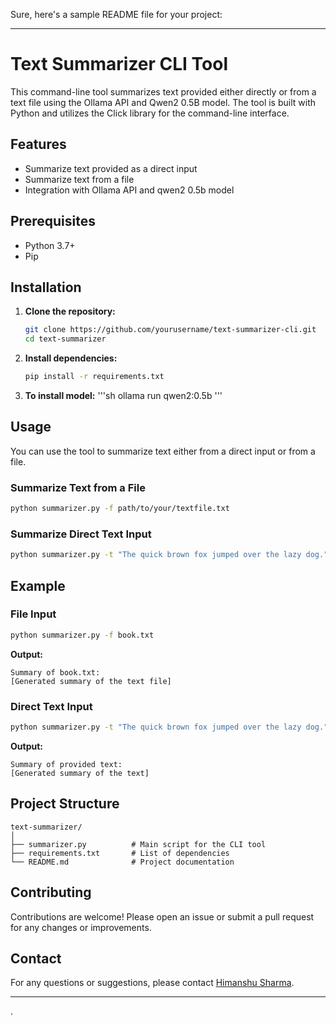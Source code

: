 Sure, here's a sample README file for your project:

---

# Text Summarizer CLI Tool

This command-line tool summarizes text provided either directly or from a text file using the Ollama API and Qwen2 0.5B model. The tool is built with Python and utilizes the Click library for the command-line interface.

## Features

- Summarize text provided as a direct input
- Summarize text from a file
- Integration with Ollama API and qwen2 0.5b model

## Prerequisites

- Python 3.7+
- Pip

## Installation

1. **Clone the repository:**

   ```sh
   git clone https://github.com/yourusername/text-summarizer-cli.git
   cd text-summarizer
   ```

2. **Install dependencies:**

   ```sh
   pip install -r requirements.txt
   ```
3. **To install model:**
    '''sh
    ollama run qwen2:0.5b
    '''

## Usage

You can use the tool to summarize text either from a direct input or from a file.

### Summarize Text from a File

```sh
python summarizer.py -f path/to/your/textfile.txt
```

### Summarize Direct Text Input

```sh
python summarizer.py -t "The quick brown fox jumped over the lazy dog."
```

## Example

### File Input

```sh
python summarizer.py -f book.txt
```

**Output:**

```
Summary of book.txt:
[Generated summary of the text file]
```

### Direct Text Input

```sh
python summarizer.py -t "The quick brown fox jumped over the lazy dog."
```

**Output:**

```
Summary of provided text:
[Generated summary of the text]
```

## Project Structure

```
text-summarizer/
│
├── summarizer.py          # Main script for the CLI tool
├── requirements.txt       # List of dependencies
└── README.md              # Project documentation
```

## Contributing

Contributions are welcome! Please open an issue or submit a pull request for any changes or improvements.


## Contact

For any questions or suggestions, please contact [Himanshu Sharma](mailto:himan9506492198@gmail.com).

---
.